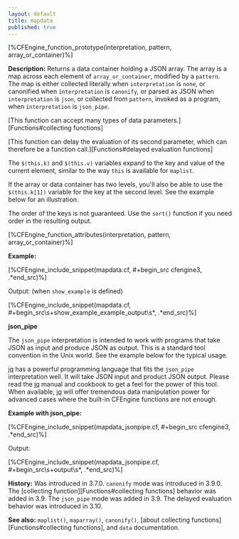 ```yaml
---
layout: default
title: mapdata
published: true
---
```


[%CFEngine_function_prototype(interpretation, pattern, array_or_container)%]

**Description:** Returns a data container holding a JSON array. The
array is a map across each element of `array_or_container`, modified by
a `pattern`. The map is either collected literally when `interpretation`
is `none`, or canonified when `interpretation` is `canonify`,
or parsed as JSON when `interpretation` is `json`, or collected from `pattern`,
invoked as a program, when `interpretation` is `json_pipe`.

[This function can accept many types of data parameters.][Functions#collecting functions]

[This function can delay the evaluation of its second parameter, which can therefore be a function call.][Functions#delayed evaluation functions]

The `$(this.k)` and `$(this.v)` variables expand to the key and value
of the current element, similar to the way `this` is available for
`maplist`.

If the array or data container has two levels, you'll also be able to
use the `$(this.k[1])` variable for the key at the second level. See
the example below for an illustration.

The order of the keys is not guaranteed. Use the `sort()` function if
you need order in the resulting output.

[%CFEngine_function_attributes(interpretation, pattern, array_or_container)%]

**Example:**

[%CFEngine_include_snippet(mapdata.cf, #\+begin_src cfengine3, .*end_src)%]

Output: (when `show_example` is defined)

[%CFEngine_include_snippet(mapdata.cf, #\+begin_src\s+show_example_example_output\s*, .*end_src)%]

**json_pipe**

The `json_pipe` interpretation is intended to work with programs that take JSON
as input and produce JSON as output. This is a standard tool convention in the
Unix world. See the example below for the typical usage.

[jq](https://stedolan.github.io/jq/) has a powerful programming language that
fits the `json_pipe` interpretation well. It will take JSON input and product
JSON output. Please read the [jq](https://stedolan.github.io/jq/) manual and
cookbook to get a feel for the power of this tool. When available,
[jq](https://stedolan.github.io/jq/) will offer tremendous data manipulation
power for advanced cases where the built-in CFEngine functions are not enough.

**Example with json_pipe:**

[%CFEngine_include_snippet(mapdata_jsonpipe.cf, #\+begin_src cfengine3, .*end_src)%]

Output:

[%CFEngine_include_snippet(mapdata_jsonpipe.cf, #\+begin_src\s+output\s*, .*end_src)%]


**History:** Was introduced in 3.7.0. `canonify` mode was introduced in 3.9.0. The [collecting function][Functions#collecting functions] behavior was added in 3.9. The `json_pipe` mode was added in 3.9. The delayed evaluation behavior was introduced in 3.10.

**See also:** `maplist()`, `maparray()`, `canonify()`, [about collecting functions][Functions#collecting functions], and `data` documentation.

